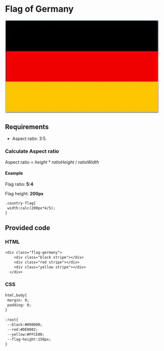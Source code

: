 # Flag of Germany

![Flag  of Germany](./FlagOfGermany.png)

## Requirements

- Aspect ratio: 3:5.

### Calculate Aspect ratio

Aspect ratio = *height* * *ratioHeight* / *ratioWidth*

#### Example

Flag ratio: **5:4**

Flag height: **200px**

    .country-flag{
     width:calc(200px*4/5);
    }

## Provided code

### HTML

    <div class="flag-germany">
        <div class="black stripe"></div>
        <div class="red stripe"></div>
        <div class="yellow stripe"></div>
      </div>

### CSS

    html,body{
     margin: 0;
     padding: 0;
    }
    
    :root{
     --black:#000000;
     --red:#DE0002;
     --yellow:#FFCE00;
     --flag-height:150px;
    }